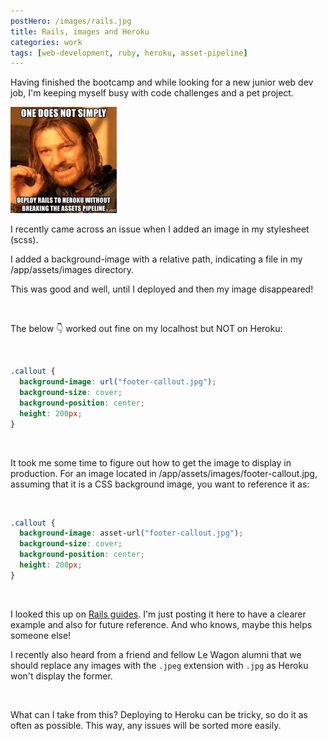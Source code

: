 ```yaml
---
postHero: /images/rails.jpg
title: Rails, images and Heroku
categories: work
tags: [web-development, ruby, heroku, asset-pipeline]
---
```


Having finished the bootcamp and while looking for a new junior web dev job, I'm
keeping myself busy with code challenges and a pet project.

<img class="pull-left" src="/images/heroku-meme-asset-pipeline.jpg"
     alt="Heroku meme" style="width: 170px;">

I recently came across an issue when I added an image in my stylesheet (scss).

I added a background-image with a relative path, indicating a file in my
/app/assets/images directory.

This was good and well, until I deployed and then my image disappeared!

<br>

The below 👇 worked out fine on my localhost but NOT on Heroku:

<br>

```css
.callout {
  background-image: url("footer-callout.jpg");
  background-size: cover;
  background-position: center;
  height: 200px;
}
```

<br>

It took me some time to figure out how to get the image to display in production.
For an image located in /app/assets/images/footer-callout.jpg, assuming that it
is a CSS background image, you want to reference it as:

<br>

```css
.callout {
  background-image: asset-url("footer-callout.jpg");
  background-size: cover;
  background-position: center;
  height: 200px;
}
```

<br>

I looked this up on [Rails guides](https://guides.rubyonrails.org/asset_pipeline.html#css-and-sass).
I'm just posting it here to have a clearer example and also for future reference.
And who knows, maybe this helps someone else!

I recently also heard from a friend and fellow Le Wagon alumni that we should
replace any images with the ```.jpeg``` extension with ```.jpg``` as Heroku
won't display the former.

<br>

What can I take from this? Deploying to Heroku can be tricky, so do it as often
as possible. This way, any issues will be sorted more easily.











